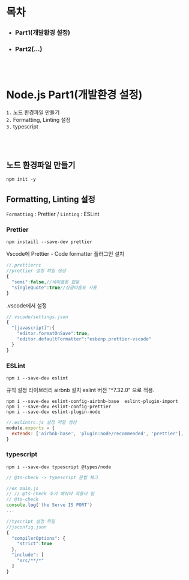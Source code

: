 
<h1>목차</h1>
<ul>
<li><h3>Part1(개발환경 설정)</h3></il>
<li><h3>Part2(...)</h3></il>
</ul>

</br>
</br>

# Node.js Part1(개발환경 설정)

`1.` 노드 환경파일 만들기  
`2.` Formatting, Linting 설정  
`3.` typescript

</br>
</br>

## 노드 환경파일 만들기
```
npm init -y
```

## Formatting, Linting 설정
`Formatting` : Prettier / `Linting` : ESLint

### Prettier
```
npm instaill --save-dev prettier
```

Vscode에 Prettier - Code formatter 플러그인 설치

```js
//.prettierrc
//prettier 설정 파일 생성
{
  "semi":false,//세미클론 없음
  "singleQuote":true//싱글따옴표 사용
}
```
.vscode에서 설정
```js
//.vscode/settings.json
{
  "[javascript]":{
    "editor.formatOnSave":true,
    "editor.defaultFormatter":"esbenp.prettier-vscode"
  }
}
```

### ESLint
```
npm i --save-dev eslint
```

규칙 설정 라이브러리
airbnb 설치 eslint 버전 "^7.32.0" 으로 적용.
```
npm i --save-dev eslint-config-airbnb-base  eslint-plugin-import
npm i --save-dev eslint-config-prettier
npm i --save-dev eslint-plugin-node
```

```js
//.eslintrc.js 설정 파일 생성
module.exports = {
  extends: ['airbnb-base', 'plugin:node/recommended', 'prettier'],
}
```

### typescript
```
npm i --save-dev typescript @types/node
```
```js
// @ts-check -> typescript 문법 체크

//ex main.js
// // @ts-check 추가 해줘야 적용이 됨
// @ts-check
console.log('the Serve IS PORT')
...

```
```js
//tyscript 설정 파일
//jsconfig.json
{
  "compilerOptions": {
    "strict":true
  },
  "include": [
    "src/**/*"
  ]
}
```